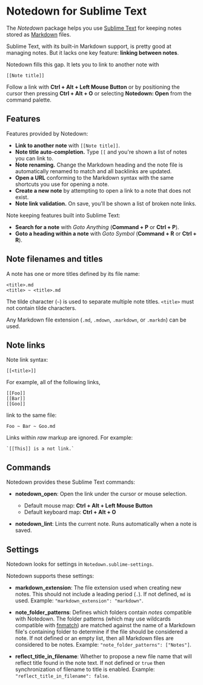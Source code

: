 # Notedown for Sublime Text

The *Notedown* package helps you use [Sublime Text](http://sublimetext.com/) for keeping notes stored as [Markdown](https://en.wikipedia.org/wiki/Markdown) files.

Sublime Text, with its built-in Markdown support, is pretty good at managing notes. But it lacks one key feature: **linking between notes**.

Notedown fills this gap. It lets you to link to another note with

```text
[[Note title]]
```

Follow a link with **Ctrl + Alt + Left Mouse Button** or by positioning the cursor then pressing **Ctrl + Alt + O** or selecting **Notedown: Open** from the command palette.

## Features

Features provided by Notedown:

- **Link to another note** with `[[Note title]]`.
- **Note title auto-completion.** Type `[[` and you're shown a list of notes you can link to.
- **Note renaming.** Change the Markdown heading and the note file is automatically renamed to match and all backlinks are updated.
- **Open a URL** conforming to the Markdown syntax with the same shortcuts you use for opening a note.
- **Create a new note** by attempting to open a link to a note that does not exist.
- **Note link validation.** On save, you'll be shown a list of broken note links.

Note keeping features built into Sublime Text:

* **Search for a note** with *Goto Anything* (**Command + P** or **Ctrl + P**).
* **Goto a heading within a note** with *Goto Symbol* (**Command + R** or **Ctrl + R**).

## Note filenames and titles

A note has one or more titles defined by its file name:

```text
<title>.md
<title> ~ <title>.md
```

The tilde character (`~`) is used to separate multiple note titles. `<title>` must not contain tilde characters.

Any Markdown file extension (`.md`, `.mdown`, `.markdown`, or `.markdn`) can be used.

## Note links

Note link syntax:

```text
[[<title>]]
```

For example, all of the following links,

```text
[[Foo]]
[[Bar]]
[[Goo]]
```

link to the same file:

```text
Foo ~ Bar ~ Goo.md
```

Links within *raw* markup are ignored. For example:

```text
`[[This]] is a not link.`
```

## Commands

Notedown provides these Sublime Text commands:

- **notedown_open**: Open the link under the cursor or mouse selection.

    - Default mouse map: **Ctrl + Alt + Left Mouse Button**
    - Default keyboard map: **Ctrl + Alt + O**

- **notedown_lint**: Lints the current note. Runs automatically when a note is saved.

## Settings

Notedown looks for settings in `Notedown.sublime-settings`.

Notedown supports these settings:

- **markdown_extension**: The file extension used when creating new notes. This should not include a leading period (`.`). If not defined, `md` is used. Example: `"markdown_extension": "markdown"`.

- **note_folder_patterns**: Defines which folders contain *notes* compatible with Notedown. The folder patterns (which may use wildcards compatible with [fnmatch](https://docs.python.org/3/library/fnmatch.html#fnmatch.fnmatch)) are matched against the name of a Markdown file's containing folder to determine if the file should be considered a note. If not defined or an empty list, then all Markdown files are considered to be notes. Example: `"note_folder_patterns": ["Notes"]`.

- **reflect_title_in_filename**: Whether to propose a new file name that will reflect title found in the note text. If not defined or `true` then synchronization of filename to title is enabled. Example: `"reflect_title_in_filename": false`.
